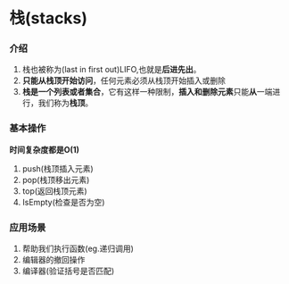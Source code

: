 # 栈(stacks)
### 介绍
1. 栈也被称为(last in first out)LIFO,也就是**后进先出**。
2. **只能从栈顶开始访问**，任何元素必须从栈顶开始插入或删除
3. **栈是一个列表或者集合**，它有这样一种限制，**插入和删除元素**只能**从**一端进行，我们称为**栈顶**。
### 基本操作
**时间复杂度都是O(1)**
1. push(栈顶插入元素)
2. pop(栈顶移出元素)
3. top(返回栈顶元素)
4. IsEmpty(检查是否为空)
### 应用场景
1. 帮助我们执行函数(eg.递归调用)
2. 编辑器的撤回操作
3. 编译器(验证括号是否匹配)